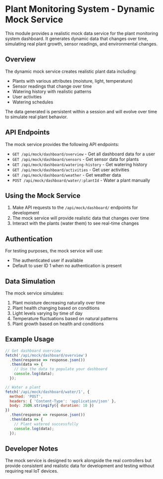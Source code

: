 # Plant Monitoring System - Dynamic Mock Service

This module provides a realistic mock data service for the plant monitoring system dashboard. It generates dynamic data that changes over time, simulating real plant growth, sensor readings, and environmental changes.

## Overview

The dynamic mock service creates realistic plant data including:

- Plants with various attributes (moisture, light, temperature)
- Sensor readings that change over time
- Watering history with realistic patterns
- User activities
- Watering schedules

The data generated is persistent within a session and will evolve over time to simulate real plant behavior.

## API Endpoints

The mock service provides the following API endpoints:

- `GET /api/mock/dashboard/overview` - Get all dashboard data for a user
- `GET /api/mock/dashboard/sensors` - Get sensor data for plants
- `GET /api/mock/dashboard/watering-history` - Get watering history
- `GET /api/mock/dashboard/activities` - Get user activities
- `GET /api/mock/dashboard/weather` - Get weather data
- `POST /api/mock/dashboard/water/:plantId` - Water a plant manually

## Using the Mock Service

1. Make API requests to the `/api/mock/dashboard/` endpoints for development
2. The mock service will provide realistic data that changes over time
3. Interact with the plants (water them) to see real-time changes

## Authentication

For testing purposes, the mock service will use:

- The authenticated user if available
- Default to user ID 1 when no authentication is present

## Data Simulation

The mock service simulates:

1. Plant moisture decreasing naturally over time
2. Plant health changing based on conditions
3. Light levels varying by time of day
4. Temperature fluctuations based on natural patterns
5. Plant growth based on health and conditions

## Example Usage

```javascript
// Get dashboard overview
fetch('/api/mock/dashboard/overview')
  .then(response => response.json())
  .then(data => {
    // Use the data to populate your dashboard
    console.log(data);
  });

// Water a plant
fetch('/api/mock/dashboard/water/1', {
  method: 'POST',
  headers: { 'Content-Type': 'application/json' },
  body: JSON.stringify({ duration: 10 })
})
  .then(response => response.json())
  .then(data => {
    // Plant watered successfully
    console.log(data);
  });
```

## Developer Notes

The mock service is designed to work alongside the real controllers but provide consistent and realistic data for development and testing without requiring real IoT devices.